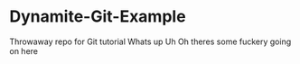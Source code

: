 # Dynamite-Git-Example
Throwaway repo for Git tutorial
Whats up
Uh Oh theres some fuckery going on here